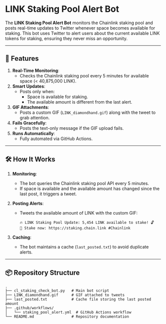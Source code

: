 # LINK Staking Pool Alert Bot

The **LINK Staking Pool Alert Bot** monitors the Chainlink staking pool and posts real-time updates to Twitter whenever space becomes available for staking. This bot uses Twitter to alert users about the current available LINK tokens for staking, ensuring they never miss an opportunity.

---

## 🚀 Features
1. **Real-Time Monitoring**:
   - Checks the Chainlink staking pool every 5 minutes for available space (< 40,875,000 LINK).
2. **Smart Updates**:
   - Posts only when:
     - Space is available for staking.
     - The available amount is different from the last alert.
3. **GIF Attachments**:
   - Posts a custom GIF (`LINK_diamondhand.gif`) along with the tweet to grab attention.
4. **Fails Gracefully**:
   - Posts the text-only message if the GIF upload fails.
5. **Runs Automatically**:
   - Fully automated via GitHub Actions.

---

## 🛠 How It Works
1. **Monitoring**:
   - The bot queries the Chainlink staking pool API every 5 minutes.
   - If space is available and the available amount has changed since the last post, it triggers a tweet.

2. **Posting Alerts**:
   - Tweets the available amount of LINK with the custom GIF:
     ```text
     🔥 LINK Staking Pool Update: 5,454 LINK available to stake! 🔓
     💎 Stake now: https://staking.chain.link #Chainlink
     ```

3. **Caching**:
   - The bot maintains a cache (`last_posted.txt`) to avoid duplicate alerts.

---

## 📦 Repository Structure
```plaintext
.
├── cl_staking_check_bot.py   # Main bot script
├── LINK_diamondhand.gif      # GIF attached to tweets
├── last_posted.txt           # Cache file storing the last posted amount
├── .github/workflows/
│   └── staking_pool_alert.yml  # GitHub Actions workflow
└── README.md                 # Repository documentation
